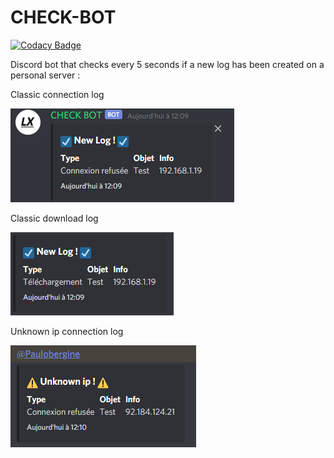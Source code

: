 # CHECK-BOT
[![Codacy Badge](https://app.codacy.com/project/badge/Grade/b5bf1795fe5d485d98305b77f042c717)](https://www.codacy.com/gh/Paulobergine/CHECK-BOT/dashboard?utm_source=github.com&amp;utm_medium=referral&amp;utm_content=Paulobergine/CHECK-BOT&amp;utm_campaign=Badge_Grade)

Discord bot that checks every 5 seconds if a new log has been created on a personal server :

Classic connection log

![alt text](https://github.com/Paulobergine/CHECK-BOT/blob/master/checkbot/images/newLogConnect.png)

Classic download log

![alt text](https://github.com/Paulobergine/CHECK-BOT/blob/master/checkbot/images/newLogDl.png)

Unknown ip connection log

![alt text](https://github.com/Paulobergine/CHECK-BOT/blob/master/checkbot/images/newLogUk.png)
